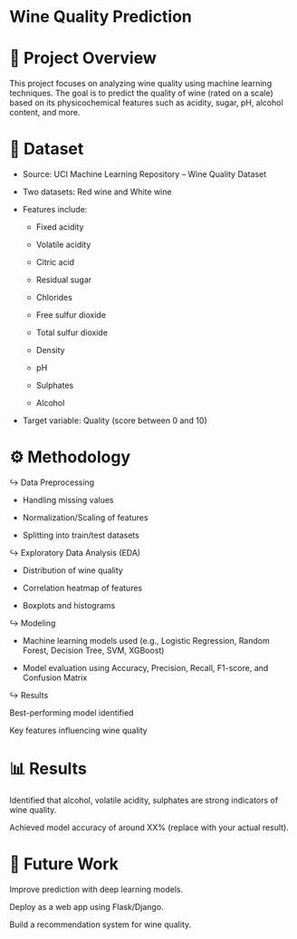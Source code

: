 # **Wine Quality Prediction**

# 📌 **Project Overview**

This project focuses on analyzing wine quality using machine learning techniques. The goal is to predict the quality of wine (rated on a scale) based on its physicochemical features such as acidity, sugar, pH, alcohol content, and more.

# 📂 **Dataset**

* Source: UCI Machine Learning Repository – Wine Quality Dataset

* Two datasets: Red wine and White wine

* Features include:

   * Fixed acidity
  
   * Volatile acidity
  
   * Citric acid
  
   * Residual sugar
  
   * Chlorides
  
   * Free sulfur dioxide
  
   * Total sulfur dioxide
  
  * Density
  
  * pH
  
  * Sulphates
  
  * Alcohol

* Target variable: Quality (score between 0 and 10)

# **⚙️ Methodology**

↪ Data Preprocessing

  * Handling missing values
  
  * Normalization/Scaling of features
  
  * Splitting into train/test datasets

↪ Exploratory Data Analysis (EDA)

  * Distribution of wine quality
  
  * Correlation heatmap of features
  
  * Boxplots and histograms

↪ Modeling

  * Machine learning models used (e.g., Logistic Regression, Random Forest, Decision Tree, SVM, XGBoost)
  
  * Model evaluation using Accuracy, Precision, Recall, F1-score, and Confusion Matrix

↪ Results

  Best-performing model identified
  
  Key features influencing wine quality


# 📊 **Results**

Identified that alcohol, volatile acidity, sulphates are strong indicators of wine quality.

Achieved model accuracy of around XX% (replace with your actual result).

# 🔮 **Future Work**

Improve prediction with deep learning models.

Deploy as a web app using Flask/Django.

Build a recommendation system for wine quality.


